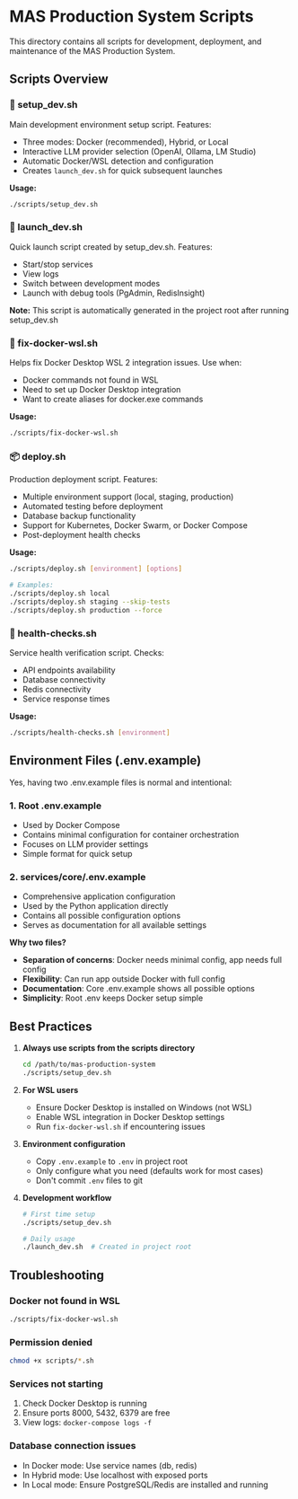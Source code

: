# MAS Production System Scripts

This directory contains all scripts for development, deployment, and maintenance of the MAS Production System.

## Scripts Overview

### 🚀 setup_dev.sh
Main development environment setup script. Features:
- Three modes: Docker (recommended), Hybrid, or Local
- Interactive LLM provider selection (OpenAI, Ollama, LM Studio)
- Automatic Docker/WSL detection and configuration
- Creates `launch_dev.sh` for quick subsequent launches

**Usage:**
```bash
./scripts/setup_dev.sh
```

### 🔄 launch_dev.sh
Quick launch script created by setup_dev.sh. Features:
- Start/stop services
- View logs
- Switch between development modes
- Launch with debug tools (PgAdmin, RedisInsight)

**Note:** This script is automatically generated in the project root after running setup_dev.sh

### 🔧 fix-docker-wsl.sh
Helps fix Docker Desktop WSL 2 integration issues. Use when:
- Docker commands not found in WSL
- Need to set up Docker Desktop integration
- Want to create aliases for docker.exe commands

**Usage:**
```bash
./scripts/fix-docker-wsl.sh
```

### 📦 deploy.sh
Production deployment script. Features:
- Multiple environment support (local, staging, production)
- Automated testing before deployment
- Database backup functionality
- Support for Kubernetes, Docker Swarm, or Docker Compose
- Post-deployment health checks

**Usage:**
```bash
./scripts/deploy.sh [environment] [options]

# Examples:
./scripts/deploy.sh local
./scripts/deploy.sh staging --skip-tests
./scripts/deploy.sh production --force
```

### 🏥 health-checks.sh
Service health verification script. Checks:
- API endpoints availability
- Database connectivity
- Redis connectivity
- Service response times

**Usage:**
```bash
./scripts/health-checks.sh [environment]
```

## Environment Files (.env.example)

Yes, having two .env.example files is normal and intentional:

### 1. Root .env.example
- Used by Docker Compose
- Contains minimal configuration for container orchestration
- Focuses on LLM provider settings
- Simple format for quick setup

### 2. services/core/.env.example
- Comprehensive application configuration
- Used by the Python application directly
- Contains all possible configuration options
- Serves as documentation for all available settings

**Why two files?**
- **Separation of concerns**: Docker needs minimal config, app needs full config
- **Flexibility**: Can run app outside Docker with full config
- **Documentation**: Core .env.example shows all possible options
- **Simplicity**: Root .env keeps Docker setup simple

## Best Practices

1. **Always use scripts from the scripts directory**
   ```bash
   cd /path/to/mas-production-system
   ./scripts/setup_dev.sh
   ```

2. **For WSL users**
   - Ensure Docker Desktop is installed on Windows (not WSL)
   - Enable WSL integration in Docker Desktop settings
   - Run `fix-docker-wsl.sh` if encountering issues

3. **Environment configuration**
   - Copy `.env.example` to `.env` in project root
   - Only configure what you need (defaults work for most cases)
   - Don't commit `.env` files to git

4. **Development workflow**
   ```bash
   # First time setup
   ./scripts/setup_dev.sh
   
   # Daily usage
   ./launch_dev.sh  # Created in project root
   ```

## Troubleshooting

### Docker not found in WSL
```bash
./scripts/fix-docker-wsl.sh
```

### Permission denied
```bash
chmod +x scripts/*.sh
```

### Services not starting
1. Check Docker Desktop is running
2. Ensure ports 8000, 5432, 6379 are free
3. View logs: `docker-compose logs -f`

### Database connection issues
- In Docker mode: Use service names (db, redis)
- In Hybrid mode: Use localhost with exposed ports
- In Local mode: Ensure PostgreSQL/Redis are installed and running